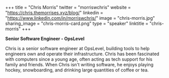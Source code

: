 +++
title = "Chris Morris"
twitter = "morriswchris"
website = "https://chris.themorrises.xyz/blog/"
linkedin = "https://www.linkedin.com/in/morriswchris/"
image = "chris-morris.jpg"
sharing_image = "chris-morris-card.png"
type = "speaker"
linktitle = "chris-morris"
+++

**Senior Software Engineer - OpsLevel**

Chris is a senior software engineer at OpsLevel, building tools to help engineers own and operate their infrastructure. Chris has been fascinated with computers since a young age, often acting as tech support for his family and friends. When Chris isn't writing software, he enjoys playing hockey, snowboarding, and drinking large quantities of coffee or tea.